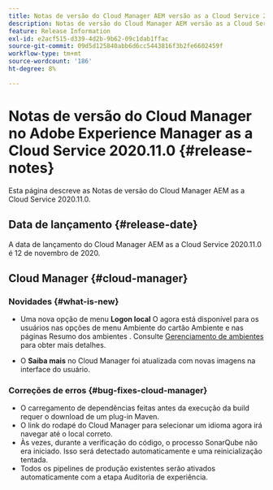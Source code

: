 ```yaml
---
title: Notas de versão do Cloud Manager AEM versão as a Cloud Service 2020.11.0
description: Notas de versão do Cloud Manager AEM versão as a Cloud Service 2020.11.0
feature: Release Information
exl-id: e2acf515-d339-4d2b-9b62-09c1dab1ffac
source-git-commit: 09d5d125840abb6d6cc5443816f3b2fe6602459f
workflow-type: tm+mt
source-wordcount: '186'
ht-degree: 8%

---
```


# Notas de versão do Cloud Manager no Adobe Experience Manager as a Cloud Service 2020.11.0 {#release-notes}

Esta página descreve as Notas de versão do Cloud Manager AEM as a Cloud Service 2020.11.0.

## Data de lançamento {#release-date}

A data de lançamento do Cloud Manager AEM as a Cloud Service 2020.11.0 é 12 de novembro de 2020.

## Cloud Manager {#cloud-manager}

### Novidades {#what-is-new}

* Uma nova opção de menu **Logon local** O agora está disponível para os usuários nas opções de menu Ambiente do cartão Ambiente e nas páginas Resumo dos ambientes .
Consulte [Gerenciamento de ambientes](/help/implementing/cloud-manager/manage-environments.md#login-locally) para obter mais detalhes.

* O **Saiba mais** no Cloud Manager foi atualizada com novas imagens na interface do usuário.

### Correções de erros {#bug-fixes-cloud-manager}

* O carregamento de dependências feitas antes da execução da build requer o download de um plug-in Maven.
* O link do rodapé do Cloud Manager para selecionar um idioma agora irá navegar até o local correto.
* Às vezes, durante a verificação do código, o processo SonarQube não era iniciado. Isso será detectado automaticamente e uma reinicialização tentada.
* Todos os pipelines de produção existentes serão ativados automaticamente com a etapa Auditoria de experiência.
